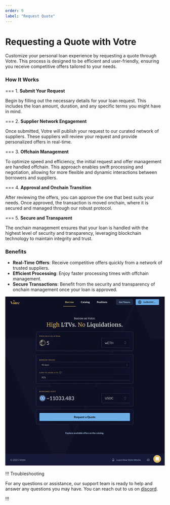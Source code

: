 ```yaml
---
order: 9
label: "Request Quote"
---
```


# Requesting a Quote with Votre

Customize your personal loan experience by requesting a quote through Votre. This process is designed to be efficient and user-friendly, ensuring you receive competitive offers tailored to your needs.

### How It Works

=== 1. **Submit Your Request**

Begin by filling out the necessary details for your loan request. This includes the loan amount, duration, and any specific terms you might have in mind.

=== 2. **Supplier Network Engagement**

Once submitted, Votre will publish your request to our curated network of suppliers. These suppliers will review your request and provide personalized offers in real-time.

=== 3. **Offchain Management**

To optimize speed and efficiency, the initial request and offer management are handled offchain. This approach enables swift processing and negotiation, allowing for more flexible and dynamic interactions between borrowers and suppliers.

=== 4. **Approval and Onchain Transition**

After reviewing the offers, you can approve the one that best suits your needs. Once approved, the transaction is moved onchain, where it is secured and managed through our robust protocol.

=== 5. **Secure and Transparent**

The onchain management ensures that your loan is handled with the highest level of security and transparency, leveraging blockchain technology to maintain integrity and trust.

### Benefits

- **Real-Time Offers**: Receive competitive offers quickly from a network of trusted suppliers.
- **Efficient Processing**: Enjoy faster processing times with offchain management.
- **Secure Transactions**: Benefit from the security and transparency of onchain management once your loan is approved.

![Votre request quote](/static/images/request-quote.png)

!!! Troubleshooting

For any questions or assistance, our support team is ready to help and answer any questions you may have. You can reach out to us on [discord](https://discord.gg/hYjBBSp4Q4).

!!!
